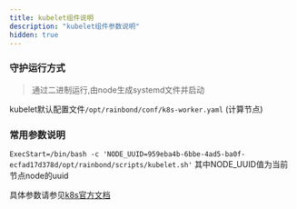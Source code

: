 ```yaml
---
title: kubelet组件说明
description: "kubelet组件参数说明"
hidden: true
---
```



### 守护运行方式

> 通过二进制运行,由node生成systemd文件并启动   

kubelet默认配置文件`/opt/rainbond/conf/k8s-worker.yaml` (计算节点)

### 常用参数说明


`ExecStart=/bin/bash -c 'NODE_UUID=959eba4b-6bbe-4ad5-ba0f-ecfad17d378d/opt/rainbond/scripts/kubelet.sh'`
其中NODE_UUID值为当前节点node的uuid


具体参数请参见[k8s官方文档](https://v1-10.docs.kubernetes.io/docs/home/)


